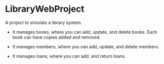 # LibraryWebProject

A project to simulate a library system.

- It manages books, where you can add, update, and delete books. Each book can have copies added and removed.

- It manages members, where you can add, update, and delete members. 

- It manages loans, where you can add, and return loans.
